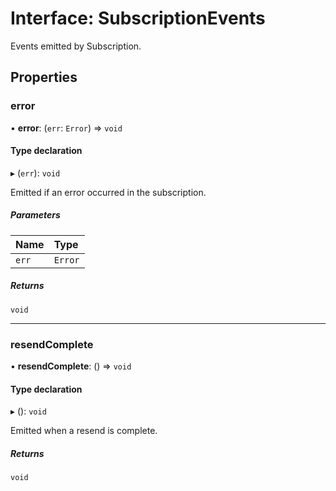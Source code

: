 # Interface: SubscriptionEvents

Events emitted by Subscription.

## Properties

### error

• **error**: (`err`: `Error`) => `void`

#### Type declaration

▸ (`err`): `void`

Emitted if an error occurred in the subscription.

##### Parameters

| Name  | Type    |
| :---- | :------ |
| `err` | `Error` |

##### Returns

`void`

---

### resendComplete

• **resendComplete**: () => `void`

#### Type declaration

▸ (): `void`

Emitted when a resend is complete.

##### Returns

`void`

